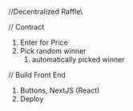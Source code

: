 //Decentralized Raffle\\

// Contract
1. Enter for Price
2. Pick random winner
    1. automatically picked winner

// Build Front End
1. Buttons, NextJS (React)
2. Deploy 

